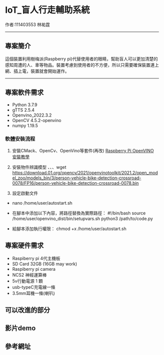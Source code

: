 # IoT_盲人行走輔助系統
作者:111403553 林祐霆

---

## 專案簡介
這個裝置利用樹梅派(Raspberry pi)代替使用者的眼睛，幫助盲人可以更加清楚的感知周遭的人、車等物品。裝置考慮到使用者的不方便，所以只需要確保裝置連上網、插上電，裝置就會開始運作。

---

## 專案軟件需求
- Python 3.7.9
- gTTS 2.5.4
- Openvino_2022.3.2
- OpenCV 4.5.2-openvino
- numpy 1.19.5
  
### 軟體安裝流程
1. 安裝CMack、OpenCv、OpenVino等套件(再改)
 [Raspberry Pi OpenVINO 安裝教學](https://hackmd.io/HV6hQ2PHSiWlrRsfxC10SA)

2. 安裝物件辨識模型
、、、wget https://download.01.org/opencv/2021/openvinotoolkit/2021.2/open_model_zoo/models_bin/3/person-vehicle-bike-detection-crossroad-0078/FP16/person-vehicle-bike-detection-crossroad-0078.bin

4. 設定啟動文件
- nano /home/user/autostart.sh

- 在腳本中添加以下內容，將路徑替換為實際路徑：
#!/bin/bash
source /home/user/openvino_dist/bin/setupvars.sh
python3 /path/to/code.py
- 給腳本添加執行權限：
chmod +x /home/user/autostart.sh

## 專案硬件需求
 - Raspiberry pi 4代主機板
 - SD Card 32GB (16GB may work)
 - Raspiberry pi camera
 - NCS2 神經運算棒
 - 5v行動電源 1 顆
 - usb-typeC充電線一條
 - 3.5mm耳機一條(喇叭)
## 可以改進的部分

## 影片demo

## 參考網址
